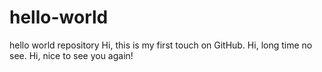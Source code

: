 # hello-world
hello world repository
Hi, this is my first touch on GitHub. 
Hi, long time no see.
Hi, nice to see you again!
